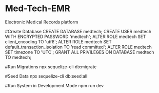 # Med-Tech-EMR
Electronic Medical Records platform


#Create Database
CREATE DATABASE medtech;
CREATE USER medtech WITH ENCRYPTED PASSWORD 'medtech';
ALTER ROLE medtech SET client_encoding TO 'utf8';
ALTER ROLE medtech SET default_transaction_isolation TO 'read committed';
ALTER ROLE medtech SET timezone TO 'UTC';
GRANT ALL PRIVILEGES ON DATABASE medtech TO medtech;


#Run Migrations
npx sequelize-cli db:migrate


#Seed Data
npx sequelize-cli db:seed:all


#Run System in Development Mode
npm run dev
